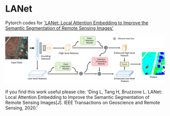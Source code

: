 # LANet
Pytorch codes for ['LANet: Local Attention Embedding to Improve the Semantic Segmentation of Remote Sensing Images'](https://ieeexplore.ieee.org/document/9102424)

![alt text](https://github.com/ggsDing/LANet/blob/master/Overview.png)

If you find this work useful please cite:
'Ding L, Tang H, Bruzzone L. LANet: Local Attention Embedding to Improve the Semantic Segmentation of Remote Sensing Images[J]. IEEE Transactions on Geoscience and Remote Sensing, 2020.'
